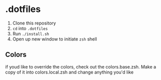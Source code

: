 # .dotfiles

1. Clone this repository
2. `cd` into `.dotfiles`
3. Run `./install.sh`
4. Open up new window to initiate `zsh` shell

## Colors

if youd like to override the colors, check out the colors.base.zsh. Make a copy of it into colors.local.zsh and change anything you'd like
